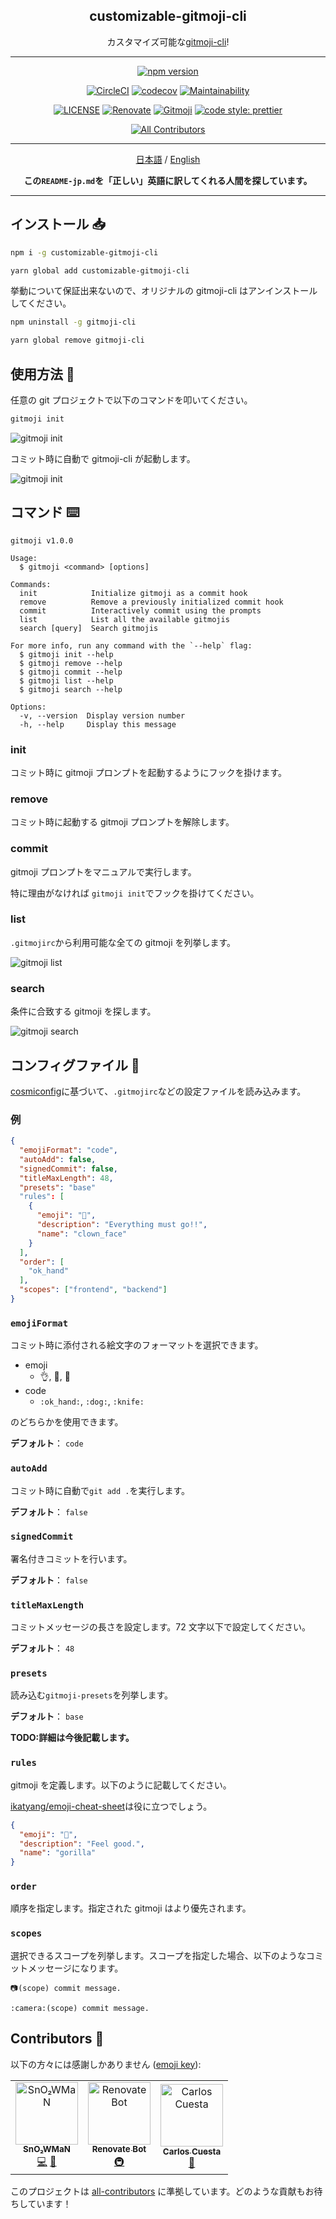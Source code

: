 <h2 align="center">customizable-gitmoji-cli</h2>

<p align="center">カスタマイズ可能な<a href="https://github.com/carloscuesta/gitmoji-cli">gitmoji-cli</a>!</p>

---

<p align="center">
<a href="https://www.npmjs.com/package/customizable-gitmoji-cli"><img src="https://img.shields.io/npm/v/customizable-gitmoji-cli?style=for-the-badge&logo=npm" alt="npm version"/></a>

<p>
<div align="center">

[![CircleCI](https://circleci.com/gh/SnO2WMaN/customizable-gitmoji-cli.svg?style=svg)](https://circleci.com/gh/SnO2WMaN/customizable-gitmoji-cli)
[![codecov](https://codecov.io/gh/SnO2WMaN/customizable-gitmoji-cli/branch/master/graph/badge.svg)](https://codecov.io/gh/SnO2WMaN/customizable-gitmoji-cli)
[![Maintainability](https://api.codeclimate.com/v1/badges/2cff863272e7a47dd100/maintainability)](https://codeclimate.com/github/SnO2WMaN/customizable-gitmoji-cli/maintainability)

</div>
</p>

<p>
<div align="center">

[![LICENSE](https://img.shields.io/github/license/conten2/eslint-config?style=flat-square)](https://www.npmjs.com/package/@conten2/eslint-config)
[![Renovate](https://img.shields.io/badge/renovate-enabled-25c4c3.svg?style=flat-square)](https://renovatebot.com/)
[![Gitmoji](https://img.shields.io/badge/gitmoji-%20😜%20😍-FFDD67.svg?style=flat-square)](https://gitmoji.carloscuesta.me)
[![code style: prettier](https://img.shields.io/badge/code_style-prettier-ff69b4.svg?style=flat-square)](https://github.com/prettier/prettier)

</div>
</p>

<p>
<div align="center">

<!-- prettier-ignore-start -->
<!-- ALL-CONTRIBUTORS-BADGE:START - Do not remove or modify this section -->

[![All Contributors](https://img.shields.io/badge/all_contributors-3-orange.svg?style=flat-square)](#貢献者の方々-)

<!-- ALL-CONTRIBUTORS-BADGE:END -->
<!-- prettier-ignore-end -->

</div>
</p>

---

<p >

<div align="center">

[日本語](https://github.com/SnO2WMaN/customizable-gitmoji-cli/blob/master/README-jp.md) / [English](https://github.com/SnO2WMaN/customizable-gitmoji-cli#readme)

**この`README-jp.md`を「正しい」英語に訳してくれる人間を探しています。**

</div>

</p>

---

## インストール 📥

```bash
npm i -g customizable-gitmoji-cli

yarn global add customizable-gitmoji-cli
```

挙動について保証出来ないので、オリジナルの gitmoji-cli はアンインストールしてください。

```bash
npm uninstall -g gitmoji-cli

yarn global remove gitmoji-cli
```

## 使用方法 🧰

任意の git プロジェクトで以下のコマンドを叩いてください。

```bash
gitmoji init
```

![gitmoji init](gifs/init.gif)

コミット時に自動で gitmoji-cli が起動します。

![gitmoji init](gifs/commit.gif)

## コマンド ⌨️

```
gitmoji v1.0.0

Usage:
  $ gitmoji <command> [options]

Commands:
  init            Initialize gitmoji as a commit hook
  remove          Remove a previously initialized commit hook
  commit          Interactively commit using the prompts
  list            List all the available gitmojis
  search [query]  Search gitmojis

For more info, run any command with the `--help` flag:
  $ gitmoji init --help
  $ gitmoji remove --help
  $ gitmoji commit --help
  $ gitmoji list --help
  $ gitmoji search --help

Options:
  -v, --version  Display version number
  -h, --help     Display this message
```

### init

コミット時に gitmoji プロンプトを起動するようにフックを掛けます。

### remove

コミット時に起動する gitmoji プロンプトを解除します。

### commit

gitmoji プロンプトをマニュアルで実行します。

特に理由がなければ `gitmoji init`でフックを掛けてください。

### list

`.gitmojirc`から利用可能な全ての gitmoji を列挙します。

![gitmoji list](gifs/list.gif)

### search

条件に合致する gitmoji を探します。

![gitmoji search](gifs/search.gif)

## コンフィグファイル 🔧

[cosmiconfig](https://github.com/davidtheclark/cosmiconfig)に基づいて、`.gitmojirc`などの設定ファイルを読み込みます。

### 例

```json
{
  "emojiFormat": "code",
  "autoAdd": false,
  "signedCommit": false,
  "titleMaxLength": 48,
  "presets": "base"
  "rules": [
    {
      "emoji": "🤡",
      "description": "Everything must go!!",
      "name": "clown_face"
    }
  ],
  "order": [
    "ok_hand"
  ],
  "scopes": ["frontend", "backend"]
}
```

### `emojiFormat`

コミット時に添付される絵文字のフォーマットを選択できます。

- emoji
  - 👌, 🐶, 🔪
- code
  - `:ok_hand:`, `:dog:`, `:knife:`

のどちらかを使用できます。

**デフォルト**： `code`

### `autoAdd`

コミット時に自動で`git add .`を実行します。

**デフォルト**： `false`

### `signedCommit`

署名付きコミットを行います。

**デフォルト**： `false`

### `titleMaxLength`

コミットメッセージの長さを設定します。72 文字以下で設定してください。

**デフォルト**： `48`

### `presets`

読み込む`gitmoji-presets`を列挙します。

**デフォルト**： `base`

**TODO:詳細は今後記載します。**

### `rules`

gitmoji を定義します。以下のように記載してください。

[ikatyang/emoji-cheat-sheet](https://github.com/ikatyang/emoji-cheat-sheet)は役に立つでしょう。

```json
{
  "emoji": "🦍",
  "description": "Feel good.",
  "name": "gorilla"
}
```

### `order`

順序を指定します。指定された gitmoji はより優先されます。

### `scopes`

選択できるスコープを列挙します。スコープを指定した場合、以下のようなコミットメッセージになります。

```
📷(scope) commit message.

:camera:(scope) commit message.
```

## Contributors 👥

以下の方々には感謝しかありません ([emoji key](https://allcontributors.org/docs/en/emoji-key)):

<!-- ALL-CONTRIBUTORS-LIST:START - Do not remove or modify this section -->
<!-- prettier-ignore-start -->
<!-- markdownlint-disable -->
<table>
  <tr>
    <td align="center"><a href="https://sno2wman.dev/"><img src="https://avatars3.githubusercontent.com/u/15155608?v=4" width="100px;" alt="SnO₂WMaN"/><br /><sub><b>SnO₂WMaN</b></sub></a><br /><a href="https://github.com/SnO2WMaN/customizable-gitmoji-cli/commits?author=SnO2WMaN" title="Code">💻</a> <a href="#maintenance-SnO2WMaN" title="Maintenance">🚧</a></td>
    <td align="center"><a href="https://renovatebot.com"><img src="https://avatars0.githubusercontent.com/u/25180681?v=4" width="100px;" alt="Renovate Bot"/><br /><sub><b>Renovate Bot</b></sub></a><br /><a href="#infra-renovate-bot" title="Infrastructure (Hosting, Build-Tools, etc)">🚇</a></td>
    <td align="center"><a href="https://carloscuesta.me"><img src="https://avatars1.githubusercontent.com/u/7629661?v=4" width="100px;" alt="Carlos Cuesta"/><br /><sub><b>Carlos Cuesta</b></sub></a><br /><a href="#ideas-carloscuesta" title="Ideas, Planning, & Feedback">🤔</a></td>
  </tr>
</table>

<!-- markdownlint-enable -->
<!-- prettier-ignore-end -->

<!-- ALL-CONTRIBUTORS-LIST:END -->

このプロジェクトは [all-contributors](https://github.com/all-contributors/all-contributors) に準拠しています。どのような貢献もお待ちしています！
